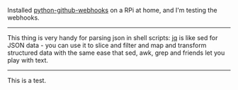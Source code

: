 Installed [python-github-webhooks](https://github.com/carlos-jenkins/python-github-webhooks) on a RPi at home, and I'm testing the webhooks.

---
This thing is very handy for parsing json in shell scripts: [jq](https://stedolan.github.io/jq/) is like sed for JSON data - you can use it to slice and filter and map and transform structured data with the same ease that sed, awk, grep and friends let you play with text.

---
This is a test.
